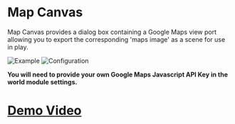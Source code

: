 # Map Canvas
Map Canvas provides a dialog box containing a Google Maps view port allowing you to export the corresponding 'maps image' as a scene for use in play.

![Example](https://i.imgur.com/Q8rppXO.png)
![Configuration](https://i.imgur.com/kTsg2sU.png)

**You will need to provide your own Google Maps Javascript API Key in the world module settings.**  

# [Demo Video](https://www.youtube.com/watch?v=UEGUJxZJl_Y)
